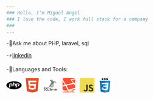```yaml
---
### Hello, I'm Miguel Angel 
### I love the code, I work full stack for a company
### 
---
```

-💬Ask me about PHP, laravel, sql

-⚡[linkedin](https://www.linkedin.com/in/miguel-angel-roncancio-cely-91a8791b4/)

-🎩Languages and Tools:
<div>
    <img src="https://github.com/devicons/devicon/blob/master/icons/php/php-plain.svg" alt="" width="40" height="40">&nbsp;
    <img src="https://github.com/devicons/devicon/blob/master/icons/html5/html5-plain.svg" alt="" width="40" height="40">&nbsp;
    <img src="https://github.com/devicons/devicon/blob/master/icons/microsoftsqlserver/microsoftsqlserver-plain-wordmark.svg" alt="" width="40" height="40">&nbsp;
    <img src="https://github.com/devicons/devicon/blob/master/icons/laravel/laravel-plain-wordmark.svg" alt="" width="40" height="40">&nbsp;
    <img src="https://github.com/devicons/devicon/blob/master/icons/javascript/javascript-original.svg" alt="" width="40" height="40">&nbsp;
    <img src="https://github.com/devicons/devicon/blob/master/icons/css3/css3-original-wordmark.svg" alt="" width="40" height="40">&nbsp;
</div>

<!--
**MacdogX/MacdogX** is a ✨ _special_ ✨ repository because its `README.md` (this file) appears on your GitHub profile.

Here are some ideas to get you started:

- 🔭 I’m currently working on ...
- 🌱 I’m currently learning ...
- 👯 I’m looking to collaborate on ...
- 🤔 I’m looking for help with ...
- 💬 Ask me about ...
- 📫 How to reach me: ...
- 😄 Pronouns: ...
- ⚡ Fun fact: ...
-->
